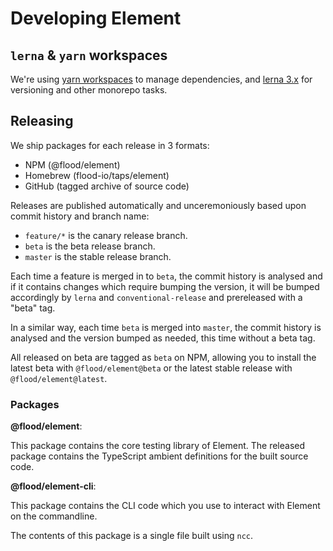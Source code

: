 # Developing Element

## `lerna` & `yarn` workspaces

We're using [yarn workspaces](https://yarnpkg.com/en/docs/workspaces) to manage dependencies, and [lerna 3.x](https://github.com/lerna/lerna) for versioning and other monorepo tasks.

## Releasing

We ship packages for each release in 3 formats:

- NPM (@flood/element)
- Homebrew (flood-io/taps/element)
- GitHub (tagged archive of source code)

Releases are published automatically and unceremoniously based upon commit history and branch name:

* `feature/*` is the canary release branch.
* `beta` is the beta release branch.
* `master` is the stable release branch.

Each time a feature is merged in to `beta`, the commit history is analysed and if it contains changes which require bumping the version, it will be bumped accordingly by `lerna` and `conventional-release` and prereleased with a "beta" tag.

In a similar way, each time `beta` is merged into `master`, the commit history is analysed and the version bumped as needed, this time without a beta tag.

All released on beta are tagged as `beta` on NPM, allowing you to install the latest beta with `@flood/element@beta` or the latest stable release with `@flood/element@latest`.

### Packages

**@flood/element**:

This package contains the core testing library of Element. The released package contains the TypeScript ambient definitions for the built source code.

**@flood/element-cli**:

This package contains the CLI code which you use to interact with Element on the commandline.

The contents of this package is a single file built using `ncc`.

<!-- ## publishing

We do a custom build for `@flood/element` (`packages/element`) to provide more control over the package structure.

Because of that we also use a custom publishing script `scripts/publish.sh`

## Branching

There are two main branches, `master` and `beta`. Pushing to either one automatically increments the versions using [`semver`](https://www.npmjs.com/package/semver) (via `lerna`)

### beta
Builds against `beta` increment the version using `semver -i prerelease --preid beta`.

```bash
0.0.2        => 0.0.3-beta.0
0.0.3.beta.0 => 0.0.3-beta.1
...
```

Therefore, PRs should be merged into `beta` so that they can be tested using a beta version of `element`.

**To promote `beta` to `master`:**

1. freshen local branches
  - git checkout beta
  - git pull
  - git checkout master
  - git pull
4. merge beta into master
  - git merge beta
  - git push
5. merge master into beta
  - git checkout beta
  - git merge master

### master

To cut a patch release, commit to master.

Builds against `master` increment the version using `semver -i patch`.

```bash
0.0.2 => 0.0.3
0.0.3.beta.0 => 0.0.3
...
```

**To do a minor or major release**:

TODO - probably need to do a manual version bump, or maybe have a commit message keyword.

## tests

### unit tests

```shell
yarn test
```

### smoke tests


```shell
make smoke
```
 -->
